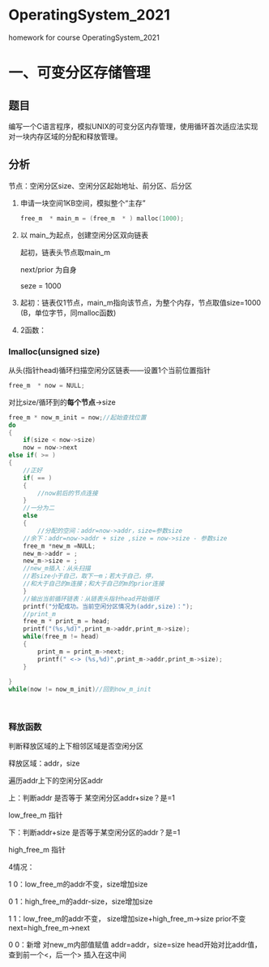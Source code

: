 # OperatingSystem_2021

homework for course OperatingSystem_2021

# 一、可变分区存储管理

## 题目

编写一个C语言程序，模拟UNIX的可变分区内存管理，使用循环首次适应法实现对一块内存区域的分配和释放管理。

## 分析

节点：空闲分区size、空闲分区起始地址、前分区、后分区

1. 申请一块空间1KB空间，模拟整个“主存”

   ```c
   free_m  * main_m = (free_m  * ) malloc(1000);
   ```

2. 以 main_为起点，创建空闲分区双向链表

   起初，链表头节点取main_m

   next/prior 为自身

   seze  = 1000

3. 起初：链表仅1节点，main_m指向该节点，为整个内存，节点取值size=1000 (B，单位字节，同malloc函数)

4. 2函数：

   

### lmalloc(unsigned size)

从头(指针head)循环扫描空闲分区链表——设置1个当前位置指针

```c
free_m  * now = NULL;
```

对比size/循环到的**每个节点**->size

```c
free_m * now_m_init = now;//起始查找位置
do
{
    if(size < now->size)
    now = now->next
else if( >= )
{
    //正好
    if( == )
    {
        //now前后的节点连接
    }
    //一分为二
    else
    {
        //分配的空间：addr=now->addr，size=参数size
    //余下：addr=now->addr + size ,size = now->size - 参数size
    free_m *new_m =NULL;
	new_m->addr = ;
	new_m->size = ;
    //new_m插入：从头扫描
    //若size小于自己，取下一m；若大于自己，停，
    //和大于自己的m连接；和大于自己的m的prior连接
    }
    //输出当前循环链表：从链表头指针head开始循环
    printf("分配成功。当前空闲分区情况为(addr,size)：");
    //print_m
    free_m * print_m = head;
    printf("(%s,%d)",print_m->addr,print_m->size);
    while(free_m != head)
    {
        print_m = print_m->next;
        printf(" <-> (%s,%d)",print_m->addr,print_m->size);
    }
    
}
while(now != now_m_init)//回到now_m_init
	
    
```

### 释放函数

判断释放区域的上下相邻区域是否空闲分区

释放区域：addr，size



遍历addr上下的空闲分区addr

上：判断addr 是否等于 某空闲分区addr+size？是=1

low_free_m 指针



下：判断addr+size 是否等于某空闲分区的addr？是=1

high_free_m 指针



4情况：

1 0：low_free_m的addr不变，size增加size

0 1：high_free_m的addr-size，size增加size

1 1：low_free_m的addr不变，
size增加size+high_free_m->size
prior不变
next=high_free_m->next

0 0：新增 对new_m内部值赋值
addr=addr，size=size
head开始对比addr值，查到前一个<，后一个>
插入在这中间